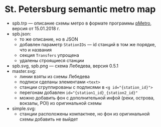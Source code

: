 # St. Petersburg semantic metro map

* spb.trp — описание схемы метро в формате программы [pMetro], версия от 15.01.2018 г.
* spb.json:
  - то же описание, но в JSON
  - добавлен параметр `StationIDs` — id станций в том же порядке, что и названия
  - секция `Transfers` упрощена
  - удалены строящиеся станции
* spb.svg, spb.png — схема Лебедева, версия 0.5.1
* master.svg:
  - линии взяты из схемы Лебедева
  - подписи сделаны элементами `<text>`
  - станции сгруппированы с подписями в `<g id="{station_id}">`
  - перегонам добавлен `id="{station1_id}_{station2_id}"`
  - можно добавить фон с дополнительной инфой (реки, острова, вокзалы, POI) из оригинальной схемы
* simple.svg:
  - станции расположены компактнее, но фон из оригинальной схемы добавить не выйдет

[pMetro]: http://pmetro.su/